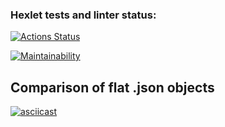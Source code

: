 ### Hexlet tests and linter status:

[![Actions Status](https://github.com/vll8/frontend-project-46/workflows/hexlet-check/badge.svg)](https://github.com/vll8/frontend-project-46/actions)

[![Maintainability](https://api.codeclimate.com/v1/badges/3ba3770827e9f30433b9/maintainability)](https://codeclimate.com/github/vll8/frontend-project-46/maintainability)

## Comparison of flat .json objects

[![asciicast](https://asciinema.org/a/QwVKzSTDhgw6uOkG6K9qHIApD.svg)](https://asciinema.org/a/QwVKzSTDhgw6uOkG6K9qHIApD)
